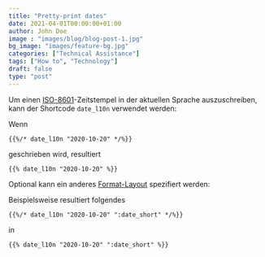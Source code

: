 ```yaml
---
title: "Pretty-print dates"
date: 2021-04-01T00:00:00+01:00
author: John Doe
image : "images/blog/blog-post-1.jpg"
bg_image: "images/feature-bg.jpg"
categories: ["Technical Assistance"]
tags: ["How to", "Technology"]
draft: false
type: "post"
---
```


Um einen [ISO-8601](https://en.wikipedia.org/wiki/ISO_8601)-Zeitstempel in der aktuellen Sprache auszuschreiben, kann der Shortcode `date_l10n` verwendet werden:

Wenn

```
{{%/* date_l10n "2020-10-20" */%}}
```

geschrieben wird, resultiert

```
{{% date_l10n "2020-10-20" %}}
```

Optional kann ein anderes [Format-Layout](https://gohugo.io/functions/dateformat/#datetime-formatting-layouts) spezifiert werden:

Beispielsweise resultiert folgendes

```
{{%/* date_l10n "2020-10-20" ":date_short" */%}}
```

in

```
{{% date_l10n "2020-10-20" ":date_short" %}}
```
